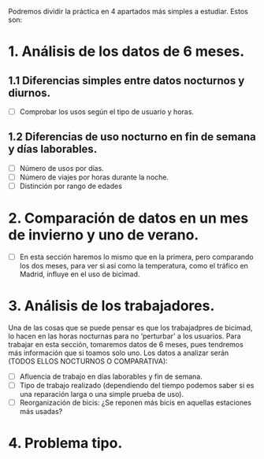 Podremos dividir la práctica en 4 apartados más simples a estudiar. Estos son:

# 1. Análisis de los datos de 6 meses.
  ## 1.1 Diferencias simples entre datos nocturnos y diurnos.
   - [ ] Comprobar los usos según el tipo de usuario y horas.
  ## 1.2 Diferencias de uso nocturno en fin de semana y días laborables.
   - [ ] Número de usos por días.
   - [ ] Número de viajes por horas durante la noche.
   - [ ] Distinción por rango de edades

 # 2. Comparación de datos en un mes de invierno y uno de verano.
   - [ ] En esta sección haremos lo mismo que en la primera, pero comparando los dos meses, para ver si así como la temperatura, como el         tráfico en Madrid, influye en el uso de bicimad.

# 3. Análisis de los trabajadores.
   Una de las cosas que se puede pensar es que los trabajadpres de bicimad, lo hacen en las horas nocturnas para no ‘perturbar’ a los usuarios. Para trabajar en esta sección, tomaremos datos de 6 meses, pues tendremos más información que si toamos solo uno. Los datos a analizar serán (TODOS ELLOS NOCTURNOS O COMPARATIVA):
   - [ ] Afluencia de trabajo en días laborables y fin de semana.
   - [ ] Tipo de trabajo realizado (dependiendo del tiempo podemos saber si es una reparación larga o una simple prueba de uso).
   - [ ] Reorganización de bicis: ¿Se reponen más bicis en aquellas estaciones más usadas?

# 4. Problema tipo.

